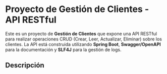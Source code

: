 # Proyecto de Gestión de Clientes - API RESTful

Este es un proyecto de **Gestión de Clientes** que expone una API RESTful para realizar operaciones CRUD (Crear, Leer, Actualizar, Eliminar) sobre los clientes. La API está construida utilizando **Spring Boot**, **Swagger/OpenAPI** para la documentación y **SLF4J** para la gestión de logs.

## Descripción
